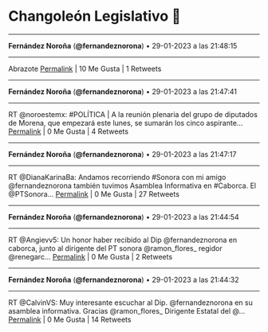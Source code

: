 # Changoleón Legislativo 🙈
*****
**Fernández Noroña** (**@fernandeznorona**) • 29-01-2023 a las 21:48:15
*****
Abrazote
[Permalink](https://twitter.com/fernandeznorona/status/1619935502819545088) | 10 Me Gusta | 1 Retweets
*****
**Fernández Noroña** (**@fernandeznorona**) • 29-01-2023 a las 21:47:41
*****
RT @noroestemx: #POLÍTICA | A la reunión plenaria del grupo de diputados de Morena, que empezará este lunes, se sumarán los cinco aspirante…
[Permalink](https://twitter.com/fernandeznorona/status/1619935361828016128) | 0 Me Gusta | 4 Retweets
*****
**Fernández Noroña** (**@fernandeznorona**) • 29-01-2023 a las 21:47:17
*****
RT @DianaKarinaBa: Andamos recorriendo #Sonora con mi amigo @fernandeznorona también tuvimos Asamblea Informativa en #Caborca. El @PTSonora…
[Permalink](https://twitter.com/fernandeznorona/status/1619935258744614914) | 0 Me Gusta | 27 Retweets
*****
**Fernández Noroña** (**@fernandeznorona**) • 29-01-2023 a las 21:44:54
*****
RT @Angievv5: Un honor haber recibido al Dip @fernandeznorona en caborca, junto al dirigente del PT sonora @ramon_flores_ regidor @renegarc…
[Permalink](https://twitter.com/fernandeznorona/status/1619934658237718529) | 0 Me Gusta | 2 Retweets
*****
**Fernández Noroña** (**@fernandeznorona**) • 29-01-2023 a las 21:44:32
*****
RT @CalvinVS: Muy interesante escuchar al Dip. @fernandeznorona en su asamblea informativa. Gracias @ramon_flores_  Dirigente Estatal del @…
[Permalink](https://twitter.com/fernandeznorona/status/1619934567410044928) | 0 Me Gusta | 14 Retweets